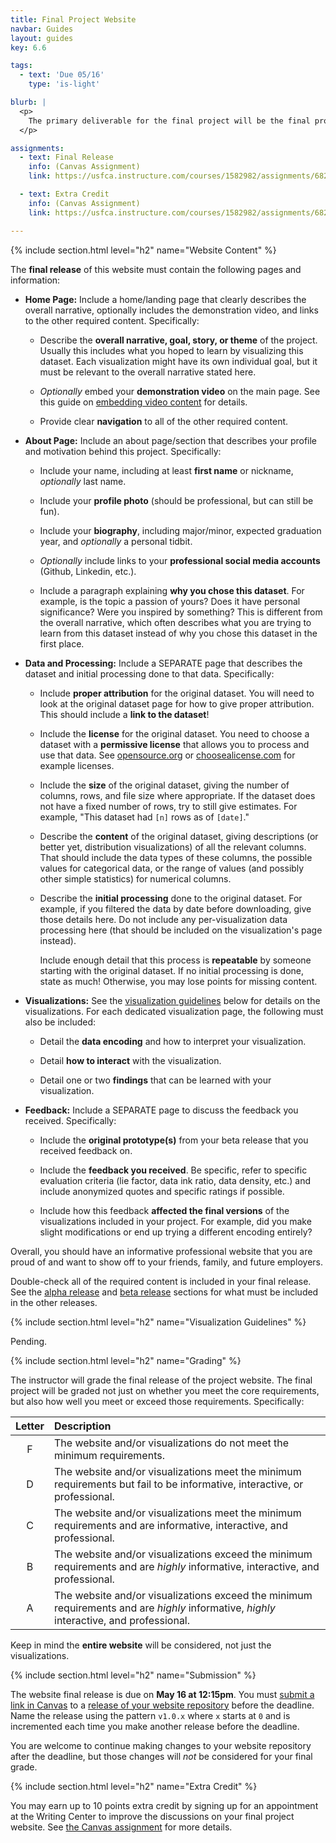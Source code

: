 ```yaml
---
title: Final Project Website
navbar: Guides
layout: guides
key: 6.6

tags:
  - text: 'Due 05/16'
    type: 'is-light'

blurb: |
  <p>
    The primary deliverable for the final project will be the final project website.
  </p>

assignments:
  - text: Final Release
    info: (Canvas Assignment)
    link: https://usfca.instructure.com/courses/1582982/assignments/6829968

  - text: Extra Credit
    info: (Canvas Assignment)
    link: https://usfca.instructure.com/courses/1582982/assignments/6823756

---
```


{% include section.html level="h2" name="Website Content" %}

The **final release** of this website must contain the following pages and information:

  - **Home Page:** Include a home/landing page that clearly describes the overall narrative, optionally includes the demonstration video, and links to the other required content. Specifically:

    - Describe the **overall narrative, goal, story, or theme** of the project. Usually this includes what you hoped to learn by visualizing this dataset. Each visualization might have its own individual goal, but it must be relevant to the overall narrative stated here.

    - *Optionally* embed your **demonstration video** on the main page. See this guide on <a href="https://developer.mozilla.org/en-US/docs/Learn/HTML/Multimedia_and_embedding/Video_and_audio_content">embedding video content</a> for details.

    - Provide clear **navigation** to all of the other required content.

  - **About Page:** Include an about page/section that describes your profile and motivation behind this project. Specifically:

      - Include your name, including at least **first name** or nickname, *optionally* last name.

      - Include your **profile photo** (should be professional, but can still be fun).

      - Include your **biography**, including major/minor, expected graduation year, and *optionally* a personal tidbit.

      - *Optionally* include links to your **professional social media accounts** (Github, Linkedin, etc.).

      - Include a paragraph explaining **why you chose this dataset**. For example, is the topic a passion of yours? Does it have personal significance? Were you inspired by something? This is different from the overall narrative, which often describes what you are trying to learn from this dataset instead of why you chose this dataset in the first place.

  - **Data and Processing:** Include a SEPARATE page that describes the dataset and initial processing done to that data. Specifically:

    - Include **proper attribution** for the original dataset. You will need to look at the original dataset page for how to give proper attribution. This should include a **link to the dataset**!

    - Include the **license** for the original dataset. You need to choose a dataset with a **permissive license** that allows you to process and use that data. See [opensource.org](https://opensource.org/licenses) or [choosealicense.com](https://choosealicense.com/licenses/) for example licenses.

    - Include the **size** of the original dataset, giving the number of columns, rows, and file size where appropriate. If the dataset does not have a fixed number of rows, try to still give estimates. For example, "This dataset had <code>[n]</code> rows as of <code>[date]</code>."

    - Describe the **content** of the original dataset, giving descriptions (or better yet, distribution visualizations) of all the relevant columns. That should include the data types of these columns, the possible values for categorical data, or the range of values (and possibly other simple statistics) for numerical columns.

    - Describe the **initial processing** done to the original dataset. For example, if you filtered the data by date before downloading, give those details here. Do not include any per-visualization data processing here (that should be included on the visualization's page instead).

      Include enough detail that this process is **repeatable** by someone starting with the original dataset. If no initial processing is done, state as much! Otherwise, you may lose points for missing content.

  - **Visualizations:** See the [visualization guidelines](#visualization-guidelines) below for details on the visualizations. For each dedicated visualization page, the following must also be included:

    - Detail the **data encoding** and how to interpret your visualization.

    - Detail **how to interact** with the visualization.

    - Detail one or two **findings** that can be learned with your visualization.

  - **Feedback:** Include a SEPARATE page to discuss the feedback you received. Specifically:

    - Include the **original prototype(s)** from your beta release that you received feedback on.

    - Include the **feedback you received**. Be specific, refer to specific evaluation criteria (lie factor, data ink ratio, data density, etc.) and include anonymized quotes and specific ratings if possible.

    - Include how this feedback **affected the final versions** of the visualizations included in your project. For example, did you make slight modifications or end up trying a different encoding entirely?


Overall, you should have an informative professional website that you are proud of and want to show off to your friends, family, and future employers.

Double-check all of the required content is included in your final release. See the [alpha release](final-project-alpha.html) and [beta release](final-project-beta.html) sections for what must be included in the other releases.

{% include section.html level="h2" name="Visualization Guidelines" %}

Pending.

{% include section.html level="h2" name="Grading" %}

The instructor will grade the final release of the project website. The final project will be graded not just on whether you meet the core requirements, but also how well you meet or exceed those requirements. Specifically:

| Letter | Description |
|:------:|:------------|
| F | The website and/or visualizations do not meet the minimum requirements. |
| D | The website and/or visualizations meet the minimum requirements but fail to be informative, interactive, or professional. |
| C | The website and/or visualizations meet the minimum requirements and are informative, interactive, and professional. |
| B | The website and/or visualizations exceed the minimum requirements and are *highly* informative, interactive, and professional. |
| A | The website and/or visualizations exceed the minimum requirements and are *highly* informative, *highly* interactive, and professional. |

Keep in mind the **entire website** will be considered, not just the visualizations.

{% include section.html level="h2" name="Submission" %}

The website final release is due on <strong>May 16 at 12:15pm</strong>. You must [submit a link in Canvas](https://usfca.instructure.com/courses/1582982/assignments/6829968) to a [release of your website repository](https://help.github.com/articles/creating-releases/) before the deadline. Name the release using the pattern `v1.0.x` where `x` starts at `0` and is incremented each time you make another release before the deadline.

You are welcome to continue making changes to your website repository after the deadline, but those changes will *not* be considered for your final grade.

{% include section.html level="h2" name="Extra Credit" %}

You may earn up to 10 points extra credit by signing up for an appointment at the Writing Center to improve the discussions on your final project website. See [the Canvas assignment](https://usfca.instructure.com/courses/1582982/assignments/6823756) for more details.
